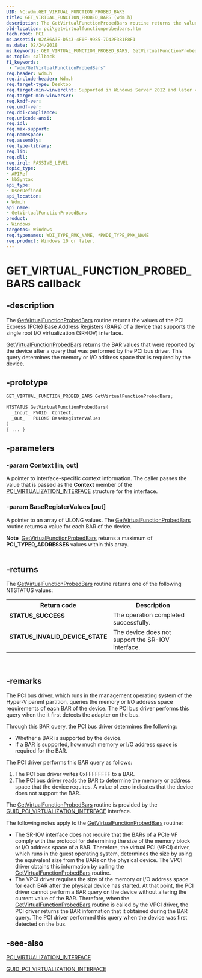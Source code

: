```yaml
---
UID: NC:wdm.GET_VIRTUAL_FUNCTION_PROBED_BARS
title: GET_VIRTUAL_FUNCTION_PROBED_BARS (wdm.h)
description: The GetVirtualFunctionProbedBars routine returns the values of the PCI Express (PCIe) Base Address Registers (BARs) of a device that supports the single root I/O virtualization (SR-IOV) interface.
old-location: pci\getvirtualfunctionprobedbars.htm
tech.root: PCI
ms.assetid: 02A86A3E-D543-4F0F-9985-7D42F381F8F1
ms.date: 02/24/2018
ms.keywords: GET_VIRTUAL_FUNCTION_PROBED_BARS, GetVirtualFunctionProbedBars, GetVirtualFunctionProbedBars routine, PCI.getvirtualfunctionprobedbars, wdm/GetVirtualFunctionProbedBars
ms.topic: callback
f1_keywords:
 - "wdm/GetVirtualFunctionProbedBars"
req.header: wdm.h
req.include-header: Wdm.h
req.target-type: Desktop
req.target-min-winverclnt: Supported in Windows Server 2012 and later versions of Windows.
req.target-min-winversvr:
req.kmdf-ver:
req.umdf-ver:
req.ddi-compliance:
req.unicode-ansi:
req.idl:
req.max-support:
req.namespace:
req.assembly:
req.type-library:
req.lib:
req.dll:
req.irql: PASSIVE_LEVEL
topic_type:
- APIRef
- kbSyntax
api_type:
- UserDefined
api_location:
- Wdm.h
api_name:
- GetVirtualFunctionProbedBars
product:
- Windows
targetos: Windows
req.typenames: WDI_TYPE_PMK_NAME, *PWDI_TYPE_PMK_NAME
req.product: Windows 10 or later.
---
```


# GET_VIRTUAL_FUNCTION_PROBED_BARS callback


## -description


The <a href="https://docs.microsoft.com/windows-hardware/drivers/ddi/wdm/nc-wdm-get_virtual_function_probed_bars">GetVirtualFunctionProbedBars</a> routine returns the values of the PCI Express (PCIe) Base Address Registers (BARs) of a device that supports the single root I/O virtualization (SR-IOV) interface.


<a href="https://docs.microsoft.com/windows-hardware/drivers/ddi/wdm/nc-wdm-get_virtual_function_probed_bars">GetVirtualFunctionProbedBars</a> returns the BAR values that were reported by the device after a query that was performed by the PCI bus driver. This query determines the memory or I/O address space that is required by the device.


## -prototype


```cpp
GET_VIRTUAL_FUNCTION_PROBED_BARS GetVirtualFunctionProbedBars;

NTSTATUS GetVirtualFunctionProbedBars(
  _Inout_ PVOID  Context,
  _Out_   PULONG BaseRegisterValues
)
{ ... }
```


## -parameters




### -param Context [in, out]

A pointer to interface-specific context information. The caller passes the value that is passed as the <b>Context</b> member of the <a href="https://docs.microsoft.com/previous-versions/windows/hardware/drivers/hh406642(v=vs.85)">PCI_VIRTUALIZATION_INTERFACE</a> structure for the interface.


### -param BaseRegisterValues [out]

A pointer to an array of ULONG values. The <a href="https://docs.microsoft.com/windows-hardware/drivers/ddi/wdm/nc-wdm-get_virtual_function_probed_bars">GetVirtualFunctionProbedBars</a> routine returns a value for each BAR of the device.

<div class="alert"><b>Note</b>  <a href="https://docs.microsoft.com/windows-hardware/drivers/ddi/wdm/nc-wdm-get_virtual_function_probed_bars">GetVirtualFunctionProbedBars</a> returns a maximum of <b>PCI_TYPE0_ADDRESSES</b> values within this array.
</div>
<div> </div>

## -returns



The <a href="https://docs.microsoft.com/windows-hardware/drivers/ddi/wdm/nc-wdm-get_virtual_function_probed_bars">GetVirtualFunctionProbedBars</a> routine returns one of the following NTSTATUS values:

<table>
<tr>
<th>Return code</th>
<th>Description</th>
</tr>
<tr>
<td width="40%">
<dl>
<dt><b>STATUS_SUCCESS</b></dt>
</dl>
</td>
<td width="60%">
The operation completed successfully.

</td>
</tr>
<tr>
<td width="40%">
<dl>
<dt><b>STATUS_INVALID_DEVICE_STATE</b></dt>
</dl>
</td>
<td width="60%">
The device does not support the SR-IOV interface.

</td>
</tr>
</table>
 




## -remarks



The PCI bus driver. which runs in the management operating system  of the Hyper-V parent partition, queries the memory or I/O address space requirements of each  BAR of the device. The PCI bus driver performs this query when the it first detects the adapter on the bus.

Through this BAR query, the PCI bus driver determines the following:

<ul>
<li>
Whether a BAR is supported by the device.

</li>
<li>
If a BAR is supported, how much memory or I/O
address space is required for the BAR.

</li>
</ul>
The PCI driver performs this BAR query as follows:

<ol>
<li>
The PCI bus driver writes 0xFFFFFFFF to a BAR.

</li>
<li>
The PCI bus driver reads the BAR to determine the memory or address space that the device requires. A value of zero indicates that the device does not support the BAR.

</li>
</ol>
The <a href="https://docs.microsoft.com/windows-hardware/drivers/ddi/wdm/nc-wdm-get_virtual_function_probed_bars">GetVirtualFunctionProbedBars</a> routine is provided by the <a href="https://msdn.microsoft.com/library/windows/hardware/hh451143">GUID_PCI_VIRTUALIZATION_INTERFACE</a> interface.

The following notes apply to the <a href="https://docs.microsoft.com/windows-hardware/drivers/ddi/wdm/nc-wdm-get_virtual_function_probed_bars">GetVirtualFunctionProbedBars</a> routine:

<ul>
<li>
The SR-IOV interface does not require that the BARs of a PCIe VF comply with the protocol for determining the size of the memory block or I/O address space of a BAR. Therefore, the virtual PCI (VPCI) driver, which runs in the guest operating system, determines the size by using the equivalent size from the BARs on the physical device. The VPCI driver obtains this information by calling the <a href="https://docs.microsoft.com/windows-hardware/drivers/ddi/wdm/nc-wdm-get_virtual_function_probed_bars">GetVirtualFunctionProbedBars</a> routine.


</li>
<li>
	The VPCI driver requires the size of the memory or I/O
address space for each BAR after the physical device has started. At that point, the PCI driver cannot perform a BAR query  on the device without altering the current value of the BAR. Therefore, when the <a href="https://docs.microsoft.com/windows-hardware/drivers/ddi/wdm/nc-wdm-get_virtual_function_probed_bars">GetVirtualFunctionProbedBars</a> routine is called by the VPCI driver, the PCI driver returns the BAR information that it obtained during the BAR query. The PCI driver performed this query when the device was first detected on the bus.

</li>
</ul>



## -see-also

<a href="https://docs.microsoft.com/previous-versions/windows/hardware/drivers/hh406642(v=vs.85)">PCI_VIRTUALIZATION_INTERFACE</a>



<a href="https://msdn.microsoft.com/library/windows/hardware/hh451143">GUID_PCI_VIRTUALIZATION_INTERFACE</a>



<b></b>



 

 


